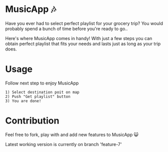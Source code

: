 # MusicApp 🎶 

Have you ever had to select perfect playlist for your grocery trip? You would probably spend a bunch of time before you're ready to go..

Here's where MusicApp comes in handy! 
With just a few steps you can obtain perfect playlist that fits your needs and lasts just as long as your trip does.


# Usage

Follow next step to enjoy MusicApp

```
1) Select destination poit on map
2) Push "Get playlist" button
3) You are done!
```

# Contribution

Feel free to fork, play with and add new features to MusicApp 😺

Latest working version is currently on branch 'feature-7'
